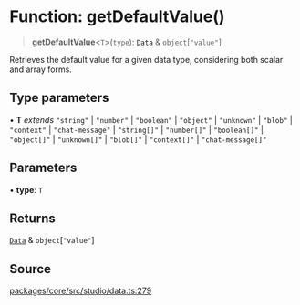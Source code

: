 # Function: getDefaultValue()

> **getDefaultValue**\<`T`\>(`type`): [`Data`](../type-aliases/Data.md) & `object`\[`"value"`\]

Retrieves the default value for a given data type, considering both scalar and array forms.

## Type parameters

• **T** *extends* `"string"` \| `"number"` \| `"boolean"` \| `"object"` \| `"unknown"` \| `"blob"` \| `"context"` \| `"chat-message"` \| `"string[]"` \| `"number[]"` \| `"boolean[]"` \| `"object[]"` \| `"unknown[]"` \| `"blob[]"` \| `"context[]"` \| `"chat-message[]"`

## Parameters

• **type**: `T`

## Returns

[`Data`](../type-aliases/Data.md) & `object`\[`"value"`\]

## Source

[packages/core/src/studio/data.ts:279](https://github.com/VictorS67/encre/blob/42c3bddca4be2d23ad959c1c99381eefbf43789c/packages/core/src/studio/data.ts#L279)
